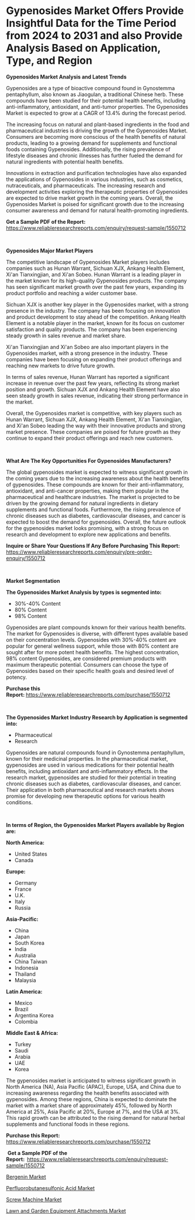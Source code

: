 <p><h1>Gypenosides Market Offers Provide Insightful Data for the Time Period from 2024 to 2031 and also Provide Analysis Based on Application, Type, and Region</h1></p><p><strong>Gypenosides Market Analysis and Latest Trends</strong></p>
<p><p>Gypenosides are a type of bioactive compound found in Gynostemma pentaphyllum, also known as Jiaogulan, a traditional Chinese herb. These compounds have been studied for their potential health benefits, including anti-inflammatory, antioxidant, and anti-tumor properties. The Gypenosides Market is expected to grow at a CAGR of 13.4% during the forecast period.</p><p>The increasing focus on natural and plant-based ingredients in the food and pharmaceutical industries is driving the growth of the Gypenosides Market. Consumers are becoming more conscious of the health benefits of natural products, leading to a growing demand for supplements and functional foods containing Gypenosides. Additionally, the rising prevalence of lifestyle diseases and chronic illnesses has further fueled the demand for natural ingredients with potential health benefits.</p><p>Innovations in extraction and purification technologies have also expanded the applications of Gypenosides in various industries, such as cosmetics, nutraceuticals, and pharmaceuticals. The increasing research and development activities exploring the therapeutic properties of Gypenosides are expected to drive market growth in the coming years. Overall, the Gypenosides Market is poised for significant growth due to the increasing consumer awareness and demand for natural health-promoting ingredients.</p></p>
<p><strong>Get a Sample PDF of the Report:&nbsp;</strong> <a href="https://www.reliableresearchreports.com/enquiry/request-sample/1550712">https://www.reliableresearchreports.com/enquiry/request-sample/1550712</a></p>
<p>&nbsp;</p>
<p><strong>Gypenosides Major Market Players</strong></p>
<p><p>The competitive landscape of Gypenosides Market players includes companies such as Hunan Warrant, Sichuan XJX, Ankang Health Element, Xi'an Tianxingjian, and Xi'an Sobeo. Hunan Warrant is a leading player in the market known for its high-quality Gypenosides products. The company has seen significant market growth over the past few years, expanding its product portfolio and reaching a wider customer base.</p><p>Sichuan XJX is another key player in the Gypenosides market, with a strong presence in the industry. The company has been focusing on innovation and product development to stay ahead of the competition. Ankang Health Element is a notable player in the market, known for its focus on customer satisfaction and quality products. The company has been experiencing steady growth in sales revenue and market share.</p><p>Xi'an Tianxingjian and Xi'an Sobeo are also important players in the Gypenosides market, with a strong presence in the industry. These companies have been focusing on expanding their product offerings and reaching new markets to drive future growth.</p><p>In terms of sales revenue, Hunan Warrant has reported a significant increase in revenue over the past few years, reflecting its strong market position and growth. Sichuan XJX and Ankang Health Element have also seen steady growth in sales revenue, indicating their strong performance in the market.</p><p>Overall, the Gypenosides market is competitive, with key players such as Hunan Warrant, Sichuan XJX, Ankang Health Element, Xi'an Tianxingjian, and Xi'an Sobeo leading the way with their innovative products and strong market presence. These companies are poised for future growth as they continue to expand their product offerings and reach new customers.</p></p>
<p>&nbsp;</p>
<p><strong>What Are The Key Opportunities For Gypenosides Manufacturers?</strong></p>
<p><p>The global gypenosides market is expected to witness significant growth in the coming years due to the increasing awareness about the health benefits of gypenosides. These compounds are known for their anti-inflammatory, antioxidant, and anti-cancer properties, making them popular in the pharmaceutical and healthcare industries. The market is projected to be driven by the growing demand for natural ingredients in dietary supplements and functional foods. Furthermore, the rising prevalence of chronic diseases such as diabetes, cardiovascular diseases, and cancer is expected to boost the demand for gypenosides. Overall, the future outlook for the gypenosides market looks promising, with a strong focus on research and development to explore new applications and benefits.</p></p>
<p><strong>Inquire or Share Your Questions If Any Before Purchasing This Report:</strong> <a href="https://www.reliableresearchreports.com/enquiry/pre-order-enquiry/1550712">https://www.reliableresearchreports.com/enquiry/pre-order-enquiry/1550712</a></p>
<p>&nbsp;</p>
<p><strong>Market Segmentation</strong></p>
<p><strong>The Gypenosides Market Analysis by types is segmented into:</strong></p>
<p><ul><li>30%-40% Content</li><li>80% Content</li><li>98% Content</li></ul></p>
<p><p>Gypenosides are plant compounds known for their various health benefits. The market for Gypenosides is diverse, with different types available based on their concentration levels. Gypenosides with 30%-40% content are popular for general wellness support, while those with 80% content are sought after for more potent health benefits. The highest concentration, 98% content Gypenosides, are considered premium products with maximum therapeutic potential. Consumers can choose the type of Gypenosides based on their specific health goals and desired level of potency.</p></p>
<p><strong>Purchase this Report:&nbsp;</strong><a href="https://www.reliableresearchreports.com/purchase/1550712">https://www.reliableresearchreports.com/purchase/1550712</a></p>
<p>&nbsp;</p>
<p><strong>The Gypenosides Market Industry Research by Application is segmented into:</strong></p>
<p><ul><li>Pharmaceutical</li><li>Research</li></ul></p>
<p><p>Gypenosides are natural compounds found in Gynostemma pentaphyllum, known for their medicinal properties. In the pharmaceutical market, gypenosides are used in various medications for their potential health benefits, including antioxidant and anti-inflammatory effects. In the research market, gypenosides are studied for their potential in treating chronic diseases such as diabetes, cardiovascular diseases, and cancer. Their application in both pharmaceutical and research markets shows promise for developing new therapeutic options for various health conditions.</p></p>
<p>&nbsp;</p>
<p><strong>In terms of Region, the Gypenosides Market Players available by Region are:</strong></p>
<p>
    <p> <strong> North America: </strong>
        <ul>
            <li>United States</li>
            <li>Canada</li>
        </ul>
        </p> 
    <p> <strong> Europe: </strong>
        <ul>
            <li>Germany</li>
            <li>France</li>
            <li>U.K.</li>
            <li>Italy</li>
            <li>Russia</li>
        </ul>
        </p> 
    <p> <strong> Asia-Pacific: </strong>
        <ul>
            <li>China</li>
            <li>Japan</li>
            <li>South Korea</li>
            <li>India</li>
            <li>Australia</li>
            <li>China Taiwan</li>
            <li>Indonesia</li>
            <li>Thailand</li>
            <li>Malaysia</li>
        </ul>
        </p> 
    <p> <strong> Latin America: </strong>
        <ul>
            <li>Mexico</li>
            <li>Brazil</li>
            <li>Argentina Korea</li>
            <li>Colombia</li>
        </ul>
        </p> 
    <p> <strong> Middle East & Africa: </strong>
        <ul>
            <li>Turkey</li>
            <li>Saudi</li>
            <li>Arabia</li>
            <li>UAE</li>
            <li>Korea</li>
        </ul>
    </p>
    </p>
<p><p>The gypenosides market is anticipated to witness significant growth in North America (NA), Asia Pacific (APAC), Europe, USA, and China due to increasing awareness regarding the health benefits associated with gypenosides. Among these regions, China is expected to dominate the market with a market share of approximately 45%, followed by North America at 25%, Asia Pacific at 20%, Europe at 7%, and the USA at 3%. This rapid growth can be attributed to the rising demand for natural herbal supplements and functional foods in these regions.</p></p>
<p><strong>Purchase this Report: </strong><a href="https://www.reliableresearchreports.com/purchase/1550712">https://www.reliableresearchreports.com/purchase/1550712</a></p>
<p>&nbsp;<strong>Get a Sample PDF of the Report:&nbsp;&nbsp;</strong><a href="https://www.reliableresearchreports.com/enquiry/request-sample/1550712">https://www.reliableresearchreports.com/enquiry/request-sample/1550712</a></p>
<p><strong></strong></p>
<p><p><a href="https://github.com/brentleyjimmiealvaradoz4l1rea/Market-Research-Report-List-1/blob/main/bergenin-market.md">Bergenin Market</a></p><p><a href="https://github.com/eeaveuhhh/Market-Research-Report-List-1/blob/main/perfluorobutanesulfonic-acid-market.md">Perfluorobutanesulfonic Acid Market</a></p><p><a href="https://view.publitas.com/reportprime-1/screw-machine-market-size-share-trends-analysis-report-by-application-regional-outlook-competitive-strategies-and-segment-forecasts-2023-2030/">Screw Machine Market</a></p><p><a href="https://adventurous-uranium-ef9.notion.site/Lawn-and-Garden-Equipment-Attachments-Market-Growth-Market-Trends-COVID-19-Impact-and-Forecasts-f-16ca43be107b467c89eb34ce90c184b1">Lawn and Garden Equipment Attachments Market</a></p></p>